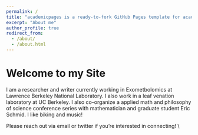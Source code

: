 ```yaml
---
permalink: /
title: "academicpages is a ready-to-fork GitHub Pages template for academic personal websites"
excerpt: "About me"
author_profile: true
redirect_from: 
  - /about/
  - /about.html
---
```

Welcome to my Site
======
I am a researcher and writer currently working in Exometbolomics at Lawrence Berkeley National Laboratory. I also work in a leaf venation laboratory at UC Berkeley. I also co-organize a applied math and philosophy of science conference series with mathematician and graduate student Eric Schmid.  I like biking and music!

Please reach out via email or twitter if you’re interested in connecting!
\


